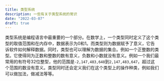 ```yaml
---
title: 类型系统
description: 一些有关于类型系统的常识
date: "2022-03-07"
draft: true
---
```


类型系统是编程语言中最重要的一个部分。在数学上，一个类型同时定义了这个类型的取值范围和在内存中，数据表示为0和1。而类型则为数据赋予了意义，它告诉软件如何解释数据。同时，类型也可以理解为数据的集合。例如一个正整数的类型。它使得同为正数和整数的数有意义，负数和小数就没有意义。例如一个我们最常用的有符号32位整型，他的范围是`-2,147,483,648`到`2,147,483,647`，超过这个范围的数没有意义。类型同时还会定义我们在这个类型上的操作种类，例如我们可以做加法，做减法等等。

